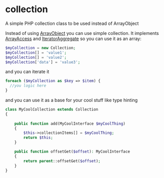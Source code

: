 # collection
A simple PHP collection class to be used instead of ArrayObject

Instead of using [ArrayObject](http://php.net/manual/de/class.arrayobject.php) you can use simple collection. 
It implements [ArrayAccess](http://php.net/manual/en/class.arrayaccess.php) and [IteratorAggregate](http://php.net/manual/en/class.iteratoraggregate.php)
so you can use it as an array:

```php
$myCollection = new Collection;
$myCollection[] = 'value1';
$myCollection[] = 'value2';
$myCollection['data'] = 'value3';
```
and you can iterate it 
```php
foreach ($myCollection as $key => $item) {
  //you logic here
}
```
and you can use it as a base for your cool stuff like type hinting

```php
class MyCoolCollection extends Collection
{
  
    public function add(MyCoolInterface $myCoolThing)
    {
        $this->collectionItems[] = $myCoolThing;
        return $this;
    }

    public function offsetGet($offset): MyCoolInterface
    {
        return parent::offsetGet($offset);
    }
}

```


